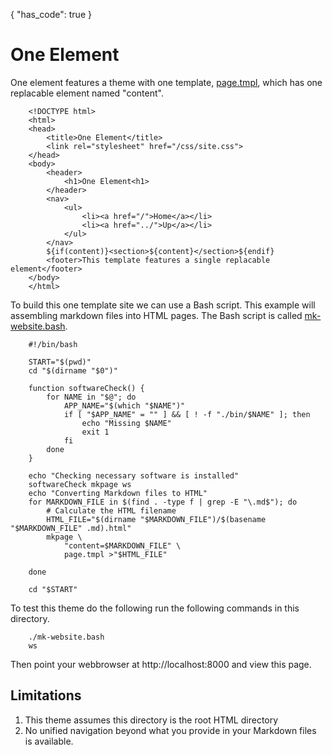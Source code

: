 {
    "has_code": true
}


# One Element

One element features a theme with one template, [page.tmpl](page.tmpl), 
which has one replacable element named "content". 

```template
    <!DOCTYPE html>
    <html>
    <head>
        <title>One Element</title>
        <link rel="stylesheet" href="/css/site.css">
    </head>
    <body>
        <header>
            <h1>One Element<h1>
        </header>
        <nav>
            <ul>
                <li><a href="/">Home</a></li>
                <li><a href="../">Up</a></li>
            </ul>
        </nav>
        ${if(content)}<section>${content}</section>${endif}
        <footer>This template features a single replacable element</footer>
    </body>
    </html>
```

To build this one template site we can use a Bash script.
This example will assembling markdown files into HTML pages. The Bash
script is called [mk-website.bash](mk-website.bash).

```shell
    #!/bin/bash

    START="$(pwd)"
    cd "$(dirname "$0")"

    function softwareCheck() {
    	for NAME in "$@"; do
    		APP_NAME="$(which "$NAME")"
    		if [ "$APP_NAME" = "" ] && [ ! -f "./bin/$NAME" ]; then
    			echo "Missing $NAME"
    			exit 1
    		fi
    	done
    }

    echo "Checking necessary software is installed"
    softwareCheck mkpage ws
    echo "Converting Markdown files to HTML"
    for MARKDOWN_FILE in $(find . -type f | grep -E "\.md$"); do
    	# Calculate the HTML filename
    	HTML_FILE="$(dirname "$MARKDOWN_FILE")/$(basename "$MARKDOWN_FILE" .md).html"
    	mkpage \
    		"content=$MARKDOWN_FILE" \
    		page.tmpl >"$HTML_FILE"

    done

    cd "$START"
```

To test this theme do the following run the following commands in this directory.

```shell
    ./mk-website.bash
    ws
```

Then point your webbrowser at http://localhost:8000 and view this page.

## Limitations

1. This theme assumes this directory is the root HTML directory
2. No unified navigation beyond what you provide in your Markdown files is available.


